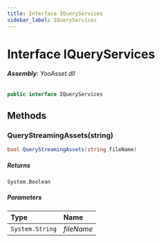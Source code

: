 ```yaml
---
title: Interface IQueryServices
sidebar_label: IQueryServices
---
```

# Interface IQueryServices


###### **Assembly**: YooAsset.dll

```csharp title="Declaration"
public interface IQueryServices
```
## Methods
### QueryStreamingAssets(string)


```csharp title="Declaration"
bool QueryStreamingAssets(string fileName)
```

##### Returns

`System.Boolean`

##### Parameters

| Type | Name |
|:--- |:--- |
| `System.String` | *fileName* |

